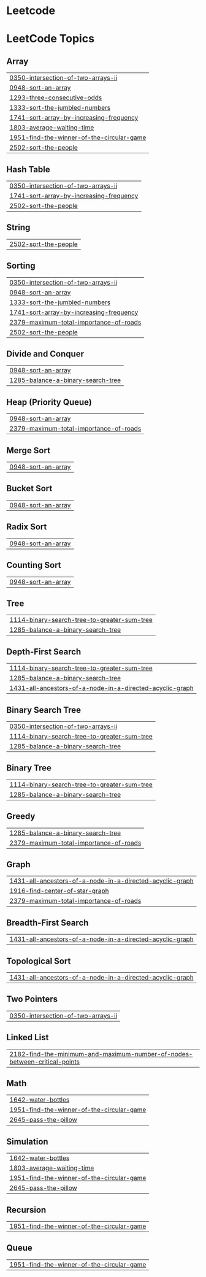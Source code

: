 # Leetcode
<!---LeetCode Topics Start-->
# LeetCode Topics
## Array
|  |
| ------- |
| [0350-intersection-of-two-arrays-ii](https://github.com/AlbertWeirdo/Leetcode/tree/master/0350-intersection-of-two-arrays-ii) |
| [0948-sort-an-array](https://github.com/AlbertWeirdo/Leetcode/tree/master/0948-sort-an-array) |
| [1293-three-consecutive-odds](https://github.com/AlbertWeirdo/Leetcode/tree/master/1293-three-consecutive-odds) |
| [1333-sort-the-jumbled-numbers](https://github.com/AlbertWeirdo/Leetcode/tree/master/1333-sort-the-jumbled-numbers) |
| [1741-sort-array-by-increasing-frequency](https://github.com/AlbertWeirdo/Leetcode/tree/master/1741-sort-array-by-increasing-frequency) |
| [1803-average-waiting-time](https://github.com/AlbertWeirdo/Leetcode/tree/master/1803-average-waiting-time) |
| [1951-find-the-winner-of-the-circular-game](https://github.com/AlbertWeirdo/Leetcode/tree/master/1951-find-the-winner-of-the-circular-game) |
| [2502-sort-the-people](https://github.com/AlbertWeirdo/Leetcode/tree/master/2502-sort-the-people) |
## Hash Table
|  |
| ------- |
| [0350-intersection-of-two-arrays-ii](https://github.com/AlbertWeirdo/Leetcode/tree/master/0350-intersection-of-two-arrays-ii) |
| [1741-sort-array-by-increasing-frequency](https://github.com/AlbertWeirdo/Leetcode/tree/master/1741-sort-array-by-increasing-frequency) |
| [2502-sort-the-people](https://github.com/AlbertWeirdo/Leetcode/tree/master/2502-sort-the-people) |
## String
|  |
| ------- |
| [2502-sort-the-people](https://github.com/AlbertWeirdo/Leetcode/tree/master/2502-sort-the-people) |
## Sorting
|  |
| ------- |
| [0350-intersection-of-two-arrays-ii](https://github.com/AlbertWeirdo/Leetcode/tree/master/0350-intersection-of-two-arrays-ii) |
| [0948-sort-an-array](https://github.com/AlbertWeirdo/Leetcode/tree/master/0948-sort-an-array) |
| [1333-sort-the-jumbled-numbers](https://github.com/AlbertWeirdo/Leetcode/tree/master/1333-sort-the-jumbled-numbers) |
| [1741-sort-array-by-increasing-frequency](https://github.com/AlbertWeirdo/Leetcode/tree/master/1741-sort-array-by-increasing-frequency) |
| [2379-maximum-total-importance-of-roads](https://github.com/AlbertWeirdo/Leetcode/tree/master/2379-maximum-total-importance-of-roads) |
| [2502-sort-the-people](https://github.com/AlbertWeirdo/Leetcode/tree/master/2502-sort-the-people) |
## Divide and Conquer
|  |
| ------- |
| [0948-sort-an-array](https://github.com/AlbertWeirdo/Leetcode/tree/master/0948-sort-an-array) |
| [1285-balance-a-binary-search-tree](https://github.com/AlbertWeirdo/Leetcode/tree/master/1285-balance-a-binary-search-tree) |
## Heap (Priority Queue)
|  |
| ------- |
| [0948-sort-an-array](https://github.com/AlbertWeirdo/Leetcode/tree/master/0948-sort-an-array) |
| [2379-maximum-total-importance-of-roads](https://github.com/AlbertWeirdo/Leetcode/tree/master/2379-maximum-total-importance-of-roads) |
## Merge Sort
|  |
| ------- |
| [0948-sort-an-array](https://github.com/AlbertWeirdo/Leetcode/tree/master/0948-sort-an-array) |
## Bucket Sort
|  |
| ------- |
| [0948-sort-an-array](https://github.com/AlbertWeirdo/Leetcode/tree/master/0948-sort-an-array) |
## Radix Sort
|  |
| ------- |
| [0948-sort-an-array](https://github.com/AlbertWeirdo/Leetcode/tree/master/0948-sort-an-array) |
## Counting Sort
|  |
| ------- |
| [0948-sort-an-array](https://github.com/AlbertWeirdo/Leetcode/tree/master/0948-sort-an-array) |
## Tree
|  |
| ------- |
| [1114-binary-search-tree-to-greater-sum-tree](https://github.com/AlbertWeirdo/Leetcode/tree/master/1114-binary-search-tree-to-greater-sum-tree) |
| [1285-balance-a-binary-search-tree](https://github.com/AlbertWeirdo/Leetcode/tree/master/1285-balance-a-binary-search-tree) |
## Depth-First Search
|  |
| ------- |
| [1114-binary-search-tree-to-greater-sum-tree](https://github.com/AlbertWeirdo/Leetcode/tree/master/1114-binary-search-tree-to-greater-sum-tree) |
| [1285-balance-a-binary-search-tree](https://github.com/AlbertWeirdo/Leetcode/tree/master/1285-balance-a-binary-search-tree) |
| [1431-all-ancestors-of-a-node-in-a-directed-acyclic-graph](https://github.com/AlbertWeirdo/Leetcode/tree/master/1431-all-ancestors-of-a-node-in-a-directed-acyclic-graph) |
## Binary Search Tree
|  |
| ------- |
| [0350-intersection-of-two-arrays-ii](https://github.com/AlbertWeirdo/Leetcode/tree/master/0350-intersection-of-two-arrays-ii) |
| [1114-binary-search-tree-to-greater-sum-tree](https://github.com/AlbertWeirdo/Leetcode/tree/master/1114-binary-search-tree-to-greater-sum-tree) |
| [1285-balance-a-binary-search-tree](https://github.com/AlbertWeirdo/Leetcode/tree/master/1285-balance-a-binary-search-tree) |
## Binary Tree
|  |
| ------- |
| [1114-binary-search-tree-to-greater-sum-tree](https://github.com/AlbertWeirdo/Leetcode/tree/master/1114-binary-search-tree-to-greater-sum-tree) |
| [1285-balance-a-binary-search-tree](https://github.com/AlbertWeirdo/Leetcode/tree/master/1285-balance-a-binary-search-tree) |
## Greedy
|  |
| ------- |
| [1285-balance-a-binary-search-tree](https://github.com/AlbertWeirdo/Leetcode/tree/master/1285-balance-a-binary-search-tree) |
| [2379-maximum-total-importance-of-roads](https://github.com/AlbertWeirdo/Leetcode/tree/master/2379-maximum-total-importance-of-roads) |
## Graph
|  |
| ------- |
| [1431-all-ancestors-of-a-node-in-a-directed-acyclic-graph](https://github.com/AlbertWeirdo/Leetcode/tree/master/1431-all-ancestors-of-a-node-in-a-directed-acyclic-graph) |
| [1916-find-center-of-star-graph](https://github.com/AlbertWeirdo/Leetcode/tree/master/1916-find-center-of-star-graph) |
| [2379-maximum-total-importance-of-roads](https://github.com/AlbertWeirdo/Leetcode/tree/master/2379-maximum-total-importance-of-roads) |
## Breadth-First Search
|  |
| ------- |
| [1431-all-ancestors-of-a-node-in-a-directed-acyclic-graph](https://github.com/AlbertWeirdo/Leetcode/tree/master/1431-all-ancestors-of-a-node-in-a-directed-acyclic-graph) |
## Topological Sort
|  |
| ------- |
| [1431-all-ancestors-of-a-node-in-a-directed-acyclic-graph](https://github.com/AlbertWeirdo/Leetcode/tree/master/1431-all-ancestors-of-a-node-in-a-directed-acyclic-graph) |
## Two Pointers
|  |
| ------- |
| [0350-intersection-of-two-arrays-ii](https://github.com/AlbertWeirdo/Leetcode/tree/master/0350-intersection-of-two-arrays-ii) |
## Linked List
|  |
| ------- |
| [2182-find-the-minimum-and-maximum-number-of-nodes-between-critical-points](https://github.com/AlbertWeirdo/Leetcode/tree/master/2182-find-the-minimum-and-maximum-number-of-nodes-between-critical-points) |
## Math
|  |
| ------- |
| [1642-water-bottles](https://github.com/AlbertWeirdo/Leetcode/tree/master/1642-water-bottles) |
| [1951-find-the-winner-of-the-circular-game](https://github.com/AlbertWeirdo/Leetcode/tree/master/1951-find-the-winner-of-the-circular-game) |
| [2645-pass-the-pillow](https://github.com/AlbertWeirdo/Leetcode/tree/master/2645-pass-the-pillow) |
## Simulation
|  |
| ------- |
| [1642-water-bottles](https://github.com/AlbertWeirdo/Leetcode/tree/master/1642-water-bottles) |
| [1803-average-waiting-time](https://github.com/AlbertWeirdo/Leetcode/tree/master/1803-average-waiting-time) |
| [1951-find-the-winner-of-the-circular-game](https://github.com/AlbertWeirdo/Leetcode/tree/master/1951-find-the-winner-of-the-circular-game) |
| [2645-pass-the-pillow](https://github.com/AlbertWeirdo/Leetcode/tree/master/2645-pass-the-pillow) |
## Recursion
|  |
| ------- |
| [1951-find-the-winner-of-the-circular-game](https://github.com/AlbertWeirdo/Leetcode/tree/master/1951-find-the-winner-of-the-circular-game) |
## Queue
|  |
| ------- |
| [1951-find-the-winner-of-the-circular-game](https://github.com/AlbertWeirdo/Leetcode/tree/master/1951-find-the-winner-of-the-circular-game) |
<!---LeetCode Topics End-->